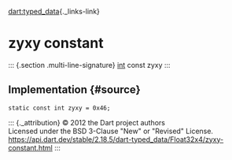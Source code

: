 [dart:typed\_data](../../dart-typed_data/dart-typed_data-library){._links-link}

zyxy constant
=============

::: {.section .multi-line-signature}
[int](../../dart-core/int-class) const zyxy
:::

Implementation {#source}
--------------

``` {.language-dart data-language="dart"}
static const int zyxy = 0x46;
```

::: {._attribution}
© 2012 the Dart project authors\
Licensed under the BSD 3-Clause \"New\" or \"Revised\" License.\
<https://api.dart.dev/stable/2.18.5/dart-typed_data/Float32x4/zyxy-constant.html>
:::

